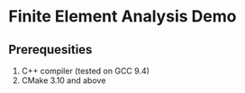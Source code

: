 # Finite Element Analysis Demo

## Prerequesities

1. C++ compiler (tested on GCC 9.4)
2. CMake 3.10 and above

